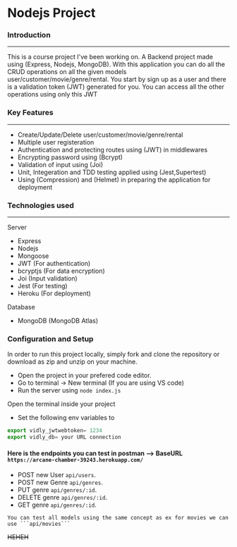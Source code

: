 # Nodejs Project

### Introduction
---
This is a course project I've been working on. A Backend project made using (Express, Nodejs, MongoDB). With this application you can do all the CRUD operations on all the given models user/customer/movie/genre/rental. You start by sign up as a user and there is a validation token (JWT) generated for you. You can access all the other operations using only this JWT


### Key Features
---
* Create/Update/Delete user/customer/movie/genre/rental
* Multiple user registeration
* Authentication and protecting routes using (JWT) in middlewares
* Encrypting password using (Bcrypt)
* Validation of input using (Joi)
* Unit, Integeration and TDD testing applied using (Jest,Supertest)
* Using (Compression) and (Helmet) in preparing the application for deployment

### Technologies used
---
  Server
  * Express
  * Nodejs
  * Mongoose
  * JWT (For authentication)
  * bcryptjs (For data encryption)
  * Joi (Input validation)
  * Jest (For testing)
  * Heroku (For deployment)

Database
* MongoDB (MongoDB Atlas)

### Configuration and Setup

In order to run this project locally, simply fork and clone the repository or download as zip and unzip on your machine.
 * Open the project in your prefered code editor.
 * Go to terminal -> New terminal (If you are using VS code)
 * Run the server using ```node index.js```

Open the terminal inside your project
 * Set the following env variables to

```javascript
export vidly_jwtwebtoken= 1234
export vidly_db= your URL connection
```
#### Here is the endpoints you can test in postman --> BaseURL ```https://arcane-chamber-39243.herokuapp.com/```
* POST new User ```api/users```.
* POST new Genre ```api/genres```.
* PUT genre ```api/genres/:id```.
* DELETE genre ```api/genres/:id```.
* GET genre ```api/genres/:id```.

` You can test all models using the same concept as ex for movies we can use ```api/movies``` `


~~HEHEH~~

